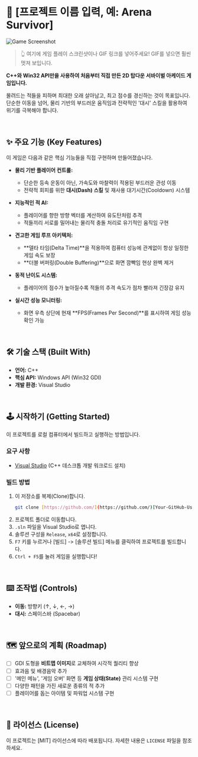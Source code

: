 # 🚀 [프로젝트 이름 입력, 예: Arena Survivor]

![Game Screenshot](https://i.imgur.com/8Yv2gE0.png)
> 👆 여기에 게임 플레이 스크린샷이나 GIF 링크를 넣어주세요! GIF를 넣으면 훨씬 멋져 보입니다.

**C++와 Win32 API만을 사용하여 처음부터 직접 만든 2D 탑다운 서바이벌 아케이드 게임입니다.**

몰려드는 적들을 피하며 최대한 오래 살아남고, 최고 점수를 경신하는 것이 목표입니다. 단순한 이동을 넘어, 물리 기반의 부드러운 움직임과 전략적인 '대시' 스킬을 활용하여 위기를 극복해야 합니다.

<br>

## ✨ 주요 기능 (Key Features)

이 게임은 다음과 같은 핵심 기능들을 직접 구현하며 만들어졌습니다.

* **물리 기반 플레이어 컨트롤:**
    * 단순한 등속 운동이 아닌, 가속도와 마찰력이 적용된 부드러운 관성 이동
    * 전략적 회피를 위한 **대시(Dash) 스킬** 및 재사용 대기시간(Cooldown) 시스템

* **지능적인 적 AI:**
    * 플레이어를 향한 방향 벡터를 계산하여 유도탄처럼 추격
    * 적들끼리 서로를 밀어내는 물리적 충돌 처리로 유기적인 움직임 구현

* **견고한 게임 루프 아키텍처:**
    * **델타 타임(Delta Time)**을 적용하여 컴퓨터 성능에 관계없이 항상 일정한 게임 속도 보장
    * **더블 버퍼링(Double Buffering)**으로 화면 깜빡임 현상 완벽 제거

* **동적 난이도 시스템:**
    * 플레이어의 점수가 높아질수록 적들의 추격 속도가 점차 빨라져 긴장감 유지

* **실시간 성능 모니터링:**
    * 화면 우측 상단에 현재 **FPS(Frames Per Second)**를 표시하여 게임 성능 확인 가능

<br>

## 🛠️ 기술 스택 (Built With)

* **언어:** C++
* **핵심 API:** Windows API (Win32 GDI)
* **개발 환경:** Visual Studio

<br>

## 🕹️ 시작하기 (Getting Started)

이 프로젝트를 로컬 컴퓨터에서 빌드하고 실행하는 방법입니다.

### 요구 사항

* [Visual Studio](https://visualstudio.microsoft.com/) (C++ 데스크톱 개발 워크로드 설치)

### 빌드 방법

1.  이 저장소를 복제(Clone)합니다.
    ```sh
    git clone [https://github.com/](https://github.com/)[Your-GitHub-Username]/[Your-Repository-Name].git
    ```
2.  프로젝트 폴더로 이동합니다.
3.  `.sln` 파일을 Visual Studio로 엽니다.
4.  솔루션 구성을 `Release`, `x64`로 설정합니다.
5.  `F7` 키를 누르거나 [빌드] -> [솔루션 빌드] 메뉴를 클릭하여 프로젝트를 빌드합니다.
6.  `Ctrl + F5`를 눌러 게임을 실행합니다!

<br>

## ⌨️ 조작법 (Controls)

* **이동:** 방향키 (↑, ↓, ←, →)
* **대시:** 스페이스바 (Spacebar)

<br>

## 🗺️ 앞으로의 계획 (Roadmap)

* [ ] GDI 도형을 **비트맵 이미지**로 교체하여 시각적 퀄리티 향상
* [ ] 효과음 및 배경음악 추가
* [ ] '메인 메뉴', '게임 오버' 화면 등 **게임 상태(State)** 관리 시스템 구현
* [ ] 다양한 패턴을 가진 새로운 종류의 적 추가
* [ ] 플레이어를 돕는 아이템 및 파워업 시스템 구현

<br>

## 📄 라이선스 (License)

이 프로젝트는 [MIT] 라이선스에 따라 배포됩니다. 자세한 내용은 `LICENSE` 파일을 참조하세요.
